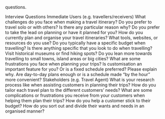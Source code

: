 questions. 

Interview Questions
Immediate Users (e.g. travellers/receivers)
What challenges do you face when making a travel itinerary?
Do you prefer to travel solo or with others? Is there any particular reason why?
Do you prefer to take the lead on planning or have it planned for you?
How do you currently plan and organise your travel itineraries? What tools, websites, or resources do you use?
Do you typically have a specific budget when travelling?
Is there anything specific that you look to do when travelling? Visit historical museums or find hiking spots?
Do you lean more towards travelling to small towns, island areas or big cities? 
What are some frustrations you face when planning your trips?
Is customisation an important feature for you? Or is a fixed schedule preferred? Please explain why.
Are day-to-day plans enough or is a schedule made “by the hour” more convenient? 
Stakeholders (e.g. Travel Agent)
What is your research process like when assisting customers in planning their trips?
How do you tailor each travel plan to the different customers’ needs?
What are some complications or frustrations you receive from your customers when helping them plan their trips?
How do you help a customer stick to their budget?
How do you sort out and divide their wants and needs in an organised manner?
